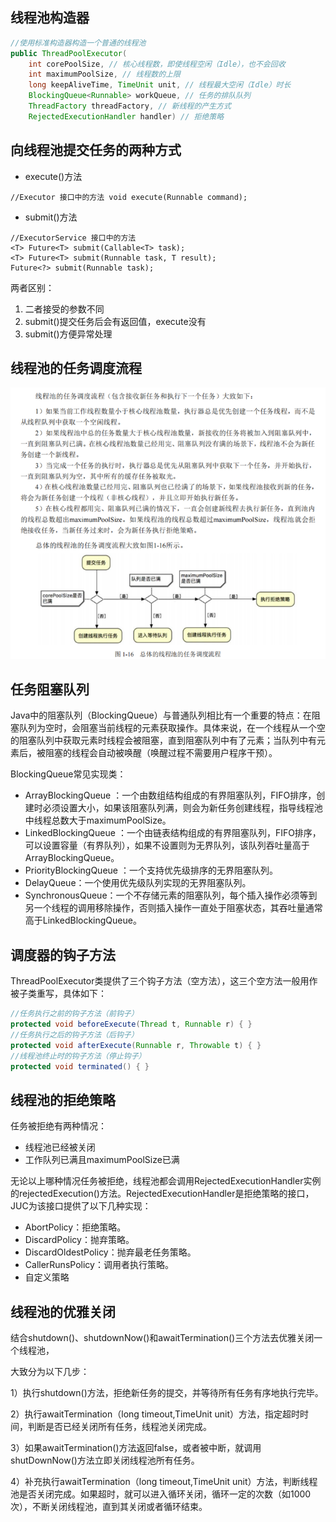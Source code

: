 ## 线程池构造器

```java
//使用标准构造器构造一个普通的线程池 
public ThreadPoolExecutor( 
    int corePoolSize, // 核心线程数，即使线程空闲（Idle），也不会回收 
    int maximumPoolSize, // 线程数的上限 
    long keepAliveTime, TimeUnit unit, // 线程最大空闲（Idle）时长 
    BlockingQueue<Runnable> workQueue, // 任务的排队队列 
    ThreadFactory threadFactory, // 新线程的产生方式 
    RejectedExecutionHandler handler) // 拒绝策略
```

## 向线程池提交任务的两种方式

- execute()方法

```
//Executor 接口中的方法 void execute(Runnable command);
```

- submit()方法

```
//ExecutorService 接口中的方法 
<T> Future<T> submit(Callable<T> task); 
<T> Future<T> submit(Runnable task, T result); 
Future<?> submit(Runnable task);
```

两者区别：

1. 二者接受的参数不同
2. submit()提交任务后会有返回值，execute没有
3. submit()方便异常处理

## 线程池的任务调度流程

![](images/image-20230227130758223.png)

## 任务阻塞队列

Java中的阻塞队列（BlockingQueue）与普通队列相比有一个重要的特点：在阻塞队列为空时，会阻塞当前线程的元素获取操作。具体来说，在一个线程从一个空的阻塞队列中获取元素时线程会被阻塞，直到阻塞队列中有了元素；当队列中有元素后，被阻塞的线程会自动被唤醒（唤醒过程不需要用户程序干预）。

BlockingQueue常见实现类：

- ArrayBlockingQueue ：一个由数组结构组成的有界阻塞队列，FIFO排序，创建时必须设置大小，如果该阻塞队列满，则会为新任务创建线程，指导线程池中线程总数大于maximumPoolSize。
- LinkedBlockingQueue ：一个由链表结构组成的有界阻塞队列，FIFO排序，可以设置容量（有界队列），如果不设置则为无界队列，该队列吞吐量高于ArrayBlockingQueue。
- PriorityBlockingQueue ：一个支持优先级排序的无界阻塞队列。
- DelayQueue：一个使用优先级队列实现的无界阻塞队列。
- SynchronousQueue：一个不存储元素的阻塞队列，每个插入操作必须等到另一个线程的调用移除操作，否则插入操作一直处于阻塞状态，其吞吐量通常高于LinkedBlockingQueue。

## 调度器的钩子方法

ThreadPoolExecutor类提供了三个钩子方法（空方法），这三个空方法一般用作被子类重写，具体如下：

```java
//任务执行之前的钩子方法（前钩子）
protected void beforeExecute(Thread t, Runnable r) { }
//任务执行之后的钩子方法（后钩子）
protected void afterExecute(Runnable r, Throwable t) { }
//线程池终止时的钩子方法（停止钩子）
protected void terminated() { }
```

## 线程池的拒绝策略

任务被拒绝有两种情况：

- 线程池已经被关闭
- 工作队列已满且maximumPoolSize已满

无论以上哪种情况任务被拒绝，线程池都会调用RejectedExecutionHandler实例的rejectedExecution()方法。RejectedExecutionHandler是拒绝策略的接口，JUC为该接口提供了以下几种实现：

- AbortPolicy：拒绝策略。
- DiscardPolicy：抛弃策略。
- DiscardOldestPolicy：抛弃最老任务策略。
- CallerRunsPolicy：调用者执行策略。
- 自定义策略

## 线程池的优雅关闭

结合shutdown()、shutdownNow()和awaitTermination()三个方法去优雅关闭一个线程池，

大致分为以下几步：

1）执行shutdown()方法，拒绝新任务的提交，并等待所有任务有序地执行完毕。

2）执行awaitTermination（long timeout,TimeUnit unit）方法，指定超时时间，判断是否已经关闭所有任务，线程池关闭完成。

3）如果awaitTermination()方法返回false，或者被中断，就调用shutDownNow()方法立即关闭线程池所有任务。

4）补充执行awaitTermination（long timeout,TimeUnit unit）方法，判断线程池是否关闭完成。如果超时，就可以进入循环关闭，循环一定的次数（如1000次），不断关闭线程池，直到其关闭或者循环结束。




































